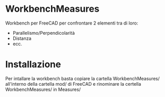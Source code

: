 # WorkbenchMeasures
Workbench per FreeCAD per confrontare 2 elementi tra di loro:
- Parallelismo/Perpendicolarità
- Distanza
- ecc.

# Installazione
 Per intallare la workbench basta copiare la cartella WorkbenchMeasures/ all'interno della cartella mod/ di FreeCAD e rinominare la certella WorkbenchMeasures/ in Measures/
